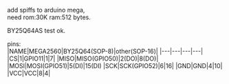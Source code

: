 add spiffs to arduino mega,  
need rom:30K ram:512 bytes.  
  
BY25Q64AS test ok.
  
pins:  
|NAME|MEGA2560|BY25Q64(SOP-8)|other(SOP-16)|
|---|---|---|---|
|CS|1|GPIO11|1|7|
|MISO|MISO(GPIO50)|2(DO)|8(DO)|
|MOSI|MOSI(GPIO51)|5(DI)|15(DI)
|SCK|SCK(GPIO52)|6|16|
|GND|GND|4|10|
|VCC|VCC|8|4|
